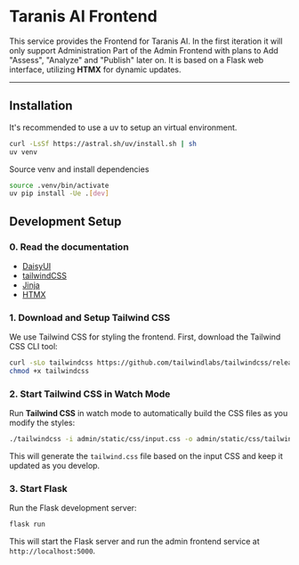 # Taranis AI Frontend

This service provides the Frontend for Taranis AI. In the first iteration it will only support Administration Part of the Admin Frontend with plans to Add "Assess", "Analyze" and "Publish" later on. It is based on a Flask web interface, utilizing **HTMX** for dynamic updates.

---

## Installation

It's recommended to use a uv to setup an virtual environment.

```bash
curl -LsSf https://astral.sh/uv/install.sh | sh
uv venv
```

Source venv and install dependencies

```bash
source .venv/bin/activate
uv pip install -Ue .[dev]
```

## Development Setup

### 0. Read the documentation

* [DaisyUI](https://daisyui.com/docs/intro/)
* [tailwindCSS](https://tailwindcss.com/docs)
* [Jinja](https://jinja.palletsprojects.com/en/stable/templates/)
* [HTMX](https://htmx.org/docs/)

### 1. Download and Setup Tailwind CSS

We use Tailwind CSS for styling the frontend. First, download the Tailwind CSS CLI tool:

```bash
curl -sLo tailwindcss https://github.com/tailwindlabs/tailwindcss/releases/latest/download/tailwindcss-linux-x64
chmod +x tailwindcss
```

### 2. Start Tailwind CSS in Watch Mode

Run **Tailwind CSS** in watch mode to automatically build the CSS files as you modify the styles:

```bash
./tailwindcss -i admin/static/css/input.css -o admin/static/css/tailwind.css --watch
```

This will generate the `tailwind.css` file based on the input CSS and keep it updated as you develop.

### 3. Start Flask

Run the Flask development server:

```bash
flask run
```

This will start the Flask server and run the admin frontend service at `http://localhost:5000`.
